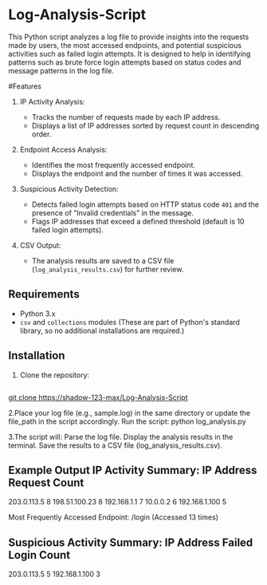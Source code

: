 # Log-Analysis-Script


This Python script analyzes a log file to provide insights into the requests made by users, the most accessed endpoints, and potential suspicious activities such as failed login attempts. It is designed to help in identifying patterns such as brute force login attempts based on status codes and message patterns in the log file.

#Features

1. IP Activity Analysis: 
   - Tracks the number of requests made by each IP address.
   - Displays a list of IP addresses sorted by request count in descending order.

2. Endpoint Access Analysis: 
   - Identifies the most frequently accessed endpoint.
   - Displays the endpoint and the number of times it was accessed.

3. Suspicious Activity Detection: 
   - Detects failed login attempts based on HTTP status code `401` and the presence of "Invalid credentials" in the message.
   - Flags IP addresses that exceed a defined threshold (default is 10 failed login attempts).

4. CSV Output: 
   - The analysis results are saved to a CSV file (`log_analysis_results.csv`) for further review.

## Requirements

- Python 3.x
- `csv` and `collections` modules (These are part of Python's standard library, so no additional installations are required.)

## Installation

1. Clone the repository:
   ```bash
  [ git clone https://shadow-123-max/Log-Analysis-Script](https://github.com/shadow-123-max/Log-Analysis-Script)
  
2.Place your log file (e.g., sample.log) in the same directory or update the file_path in the script accordingly.
Run the script:
python log_analysis.py

3.The script will:
   Parse the log file.
   Display the analysis results in the terminal.
   Save the results to a CSV file (log_analysis_results.csv).
   
Example Output
IP Activity Summary:
IP Address          Request Count
-----------------------------------
203.0.113.5         8
198.51.100.23       8
192.168.1.1         7
10.0.0.2            6
192.168.1.100       5

Most Frequently Accessed Endpoint:
/login (Accessed 13 times)

Suspicious Activity Summary:
IP Address          Failed Login Count
-----------------------------------
203.0.113.5         5
192.168.1.100       3


